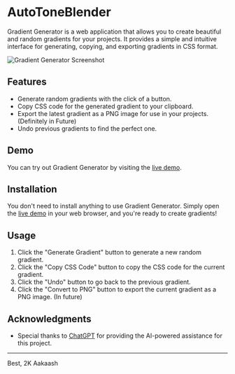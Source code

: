# AutoToneBlender

Gradient Generator is a web application that allows you to create beautiful and random gradients for your projects. It provides a simple and intuitive interface for generating, copying, and exporting gradients in CSS format.

![Gradient Generator Screenshot](https://ik.imagekit.io/026k2i7ys/autotoneblender.PNG?updatedAt=1695920508466)

## Features

- Generate random gradients with the click of a button.
- Copy CSS code for the generated gradient to your clipboard.
- Export the latest gradient as a PNG image for use in your projects. (Definitely in Future)
- Undo previous gradients to find the perfect one.

## Demo

You can try out Gradient Generator by visiting the [live demo](https://autotoneblender.vercel.app/).

## Installation

You don't need to install anything to use Gradient Generator. Simply open the [live demo](https://autotoneblender.vercel.app/) in your web browser, and you're ready to create gradients!

## Usage

1. Click the "Generate Gradient" button to generate a new random gradient.
2. Click the "Copy CSS Code" button to copy the CSS code for the current gradient.
3. Click the "Undo" button to go back to the previous gradient.
4. Click the "Convert to PNG" button to export the current gradient as a PNG image. (In future)

## Acknowledgments

- Special thanks to [ChatGPT]([https://www.openai.com](https://openai.com/blog/chatgpt)) for providing the AI-powered assistance for this project.


---
Best,
2K Aakaash
